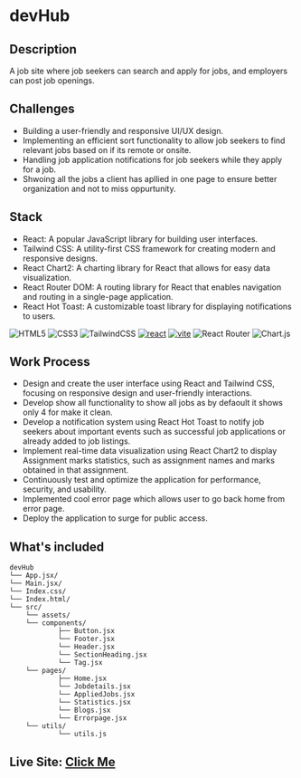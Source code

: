 # devHub

## Description
A job site where job seekers can search and apply for jobs, and employers can post job openings.

## Challenges
- Building a user-friendly and responsive UI/UX design.
- Implementing an efficient sort functionality to allow job seekers to find relevant jobs based on if its remote or onsite.
- Handling job application notifications for job seekers while they apply for a job.
- Shwoing all the jobs a client has apllied in one page to ensure better organization and not to miss oppurtunity.


## Stack
- React: A popular JavaScript library for building user interfaces.
- Tailwind CSS: A utility-first CSS framework for creating modern and responsive designs.
- React Chart2: A charting library for React that allows for easy data visualization.
- React Router DOM: A routing library for React that enables navigation and routing in a single-page application.
- React Hot Toast: A customizable toast library for displaying notifications to users.

![HTML5](https://img.shields.io/badge/html5-%23E34F26.svg?style=for-the-badge&logo=html5&logoColor=white)
![CSS3](https://img.shields.io/badge/css3-%231572B6.svg?style=for-the-badge&logo=css3&logoColor=white)
![TailwindCSS](https://img.shields.io/badge/tailwindcss-%2338B2AC.svg?style=for-the-badge&logo=tailwind-css&logoColor=white)
<a href='https://github.com/devMorshed' target="_blank"><img alt='react' src='https://img.shields.io/badge/React-100000?style=for-the-badge&logo=react&logoColor=2761FF&labelColor=75FF62&color=75FF62'/></a>
<a href='https://github.com/devMorshed' target="_blank"><img alt='vite' src='https://img.shields.io/badge/vite-100000?style=for-the-badge&logo=vite&logoColor=E8FFA9&labelColor=000000&color=758AFF'/></a>
![React Router](https://img.shields.io/badge/React_Router-CA4245?style=for-the-badge&logo=react-router&logoColor=white)
![Chart.js](https://img.shields.io/badge/chart.js-F5788D.svg?style=for-the-badge&logo=chart.js&logoColor=white)


## Work Process
- Design and create the user interface using React and Tailwind CSS, focusing on responsive design and user-friendly interactions.
- Develop show all functionality to show all jobs as by defaoult it shows only 4 for make it clean.
- Develop a notification system using React Hot Toast to notify job seekers about important events such as successful job applications or already added to job listings.
- Implement real-time data visualization using React Chart2 to display Assignment marks  statistics, such as assignment names and marks obtained in that assignment.
- Continuously test and optimize the application for performance, security, and usability.
- Implemented cool error page which allows user to go back home from error page.
- Deploy the application to surge for public access.

## What's included
```text
devHub
└── App.jsx/
└── Main.jsx/
└── Index.css/
└── Index.html/
└── src/
    └── assets/
    └── components/
            ├── Button.jsx
            └── Footer.jsx
            └── Header.jsx
            └── SectionHeading.jsx
            └── Tag.jsx
    └── pages/
            ├── Home.jsx
            └── Jobdetails.jsx
            └── AppliedJobs.jsx
            └── Statistics.jsx
            └── Blogs.jsx
            └── Errorpage.jsx
    └── utils/
            └── utils.js
```

## Live Site: <a href='https://b7a9.surge.sh' target="_blank">Click Me</a>